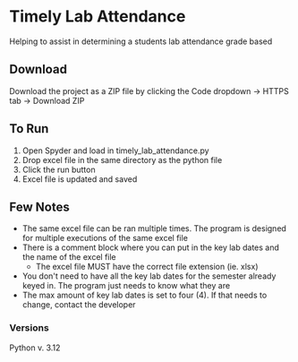 # Timely Lab Attendance

Helping to assist in determining a students lab attendance grade based

## Download
Download the project as a ZIP file by clicking the Code dropdown -> HTTPS tab -> Download ZIP

## To Run
1. Open Spyder and load in timely_lab_attendance.py
2. Drop excel file in the same directory as the python file
3. Click the run button
4. Excel file is updated and saved

## Few Notes
- The same excel file can be ran multiple times. The program is designed for multiple executions of the same excel file
- There is a comment block where you can put in the key lab dates and the name of the excel file
  - The excel file MUST have the correct file extension (ie. xlsx)
- You don't need to have all the key lab dates for the semester already keyed in. The program just needs to know what they are
- The max amount of key lab dates is set to four (4). If that needs to change, contact the developer


### Versions
Python v. 3.12
